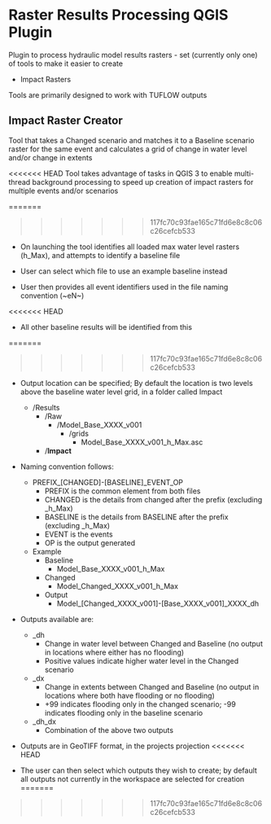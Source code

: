 # Raster Results Processing QGIS Plugin
Plugin to process hydraulic model results rasters - set (currently only one) of tools to make it easier to create
* Impact Rasters

Tools are primarily designed to work with TUFLOW outputs

## Impact Raster Creator
Tool that takes a Changed scenario and matches it to a Baseline scenario raster for the same event and calculates a grid of change in water level and/or change in extents

<<<<<<< HEAD
Tool takes advantage of tasks in QGIS 3 to enable multi-thread background processing to speed up creation of impact rasters for multiple events and/or scenarios

=======
>>>>>>> 117fc70c93fae165c71fd6e8c8c06c26cefcb533
* On launching the tool identifies all loaded max water level rasters (h_Max), and attempts to identify a baseline file

* User can select which file to use an example baseline instead

* User then provides all event identifiers used in the file naming convention (\~eN~)

<<<<<<< HEAD
* All other baseline results will be identified from this

=======
>>>>>>> 117fc70c93fae165c71fd6e8c8c06c26cefcb533
* Output location can be specified; By default the location is two levels above the baseline water level grid, in a folder called Impact
  * /Results
    * /Raw
      * /Model_Base_XXXX_v001
        * /grids
          * Model_Base_XXXX_v001_h_Max.asc
    * /**Impact**

* Naming convention follows:
  * PREFIX_[CHANGED]-[BASELINE]_EVENT_OP
    * PREFIX is the common element from both files
    * CHANGED is the details from changed after the prefix (excluding _h_Max)
    * BASELINE is the details from BASELINE after the prefix (excluding _h_Max)
    * EVENT is the events
    * OP is the output generated
  * Example
    * Baseline
      * Model_Base_XXXX_v001_h_Max
    * Changed
      * Model_Changed_XXXX_v001_h_Max
    * Output
      * Model_[Changed_XXXX_v001]-[Base_XXXX_v001]_XXXX_dh

* Outputs available are:
  * _dh
    * Change in water level between Changed and Baseline (no output in locations where either has no flooding)
    * Positive values indicate higher water level in the Changed scenario
  * _dx
    * Change in extents between Changed and Baseline (no output in locations where both have flooding or no flooding)
    * +99 indicates flooding only in the changed scenario; -99 indicates flooding only in the baseline scenario
  * _dh_dx
    * Combination of the above two outputs

* Outputs are in GeoTIFF format, in the projects projection
<<<<<<< HEAD

* The user can then select which outputs they wish to create; by default all outputs not currently in the workspace are selected for creation
=======
>>>>>>> 117fc70c93fae165c71fd6e8c8c06c26cefcb533
